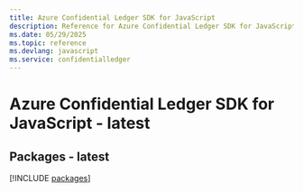 ```yaml
---
title: Azure Confidential Ledger SDK for JavaScript
description: Reference for Azure Confidential Ledger SDK for JavaScript
ms.date: 05/29/2025
ms.topic: reference
ms.devlang: javascript
ms.service: confidentialledger
---
```

# Azure Confidential Ledger SDK for JavaScript - latest
## Packages - latest
[!INCLUDE [packages](confidential-ledger-index.md)]